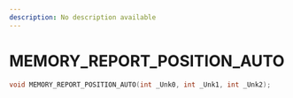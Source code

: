 ```yaml
---
description: No description available 
---
```


# MEMORY_REPORT_POSITION_AUTO

```cpp
void MEMORY_REPORT_POSITION_AUTO(int _Unk0, int _Unk1, int _Unk2);
```